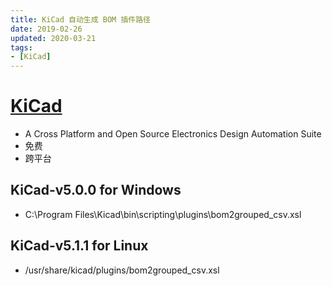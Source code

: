 ```yaml
---
title: KiCad 自动生成 BOM 插件路径
date: 2019-02-26
updated: 2020-03-21
tags:
- [KiCad]
---
```


# [KiCad](https://www.kicad-pcb.org/)

- A Cross Platform and Open Source Electronics Design Automation Suite
- 免费
- 跨平台

## KiCad-v5.0.0 for Windows

- C:\Program Files\Kicad\bin\scripting\plugins\bom2grouped_csv.xsl

## KiCad-v5.1.1 for Linux

- /usr/share/kicad/plugins/bom2grouped_csv.xsl
